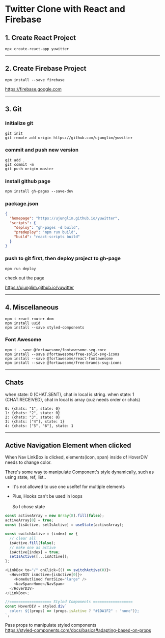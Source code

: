 # Twitter Clone with React and Firebase

## 1. Create React Project

```
npx create-react-app yuwitter
```

---

## 2. Create Firebase Project

```
npm install --save firebase
```

https://firebase.google.com

---

## 3. Git

### initialize git

```
git init
git remote add origin https://github.com/ujunglim/yuwitter
```

### commit and push new version

```
git add .
git commit -m
git push origin master
```

### install github page

```
npm install gh-pages --save-dev
```

### package.json

```json
{
  "homepage": "https://ujunglim.github.io/yuwitter",
  "scripts": {
    "deploy": "gh-pages -d build",
    "predeploy": "npm run build",
    "build": "react-scripts build"
  }
}
```

### push to git first, then deploy project to gh-page

```
npm run deploy
```

check out the page

https://ujunglim.github.io/yuwitter

---

## 4. Miscellaneous

```
npm i react-router-dom
npm install uuid
npm install --save styled-components
```

### Font Awesome

```
npm i --save @fortawesome/fontawesome-svg-core
npm install --save @fortawesome/free-solid-svg-icons
npm install --save @fortawesome/react-fontawesome
npm install --save @fortawesome/free-brands-svg-icons
```

---

## Chats

when state: 0 (CHAT.SENT), chat in local is string.
when state: 1 (CHAT.RECEIVED), chat in local is array (cuz needs order or chats)

```
0: {chats: "1", state: 0}
1: {chats: "2", state: 0}
2: {chats: "3", state: 0}
3: {chats: ["4"], state: 1}
4: {chats: ["5", "6"], state: 1
```

---

## Active Navigation Element when clicked

When Nav LinkBox is clicked, elements(icon, span) inside of HoverDIV needs to change color.<br>

There's some way to manipulate Component's style dynamically, such as using state, ref, list..<br>

- It's not allowed to use one useRef for multiple elements <br>

- Plus, Hooks can't be used in loops <br><br>
  So I chose state

```js
const activeArray = new Array(8).fill(false);
activeArray[0] = true;
const [isActive, setIsActive] = useState(activeArray);

const switchActive = (index) => {
  // clear all
  isActive.fill(false);
  // make one as active
  isActive[index] = true;
  setIsActive([...isActive]);
};

<LinkBox to="/" onClick={() => switchActive(0)}>
  <HoverDIV isActive={isActive[0]}>
    <HomeOutlined fontSize="large" />
    <NavSpan>Home</NavSpan>
  </HoverDIV>
</LinkBox>;

//=================== Styled Components ==================
const HoverDIV = styled.div`
  color: ${(props) => (props.isActive ? "#1DA1F2" : "none")};
`;
```

Pass props to manipulate styled components<br>
https://styled-components.com/docs/basics#adapting-based-on-props
